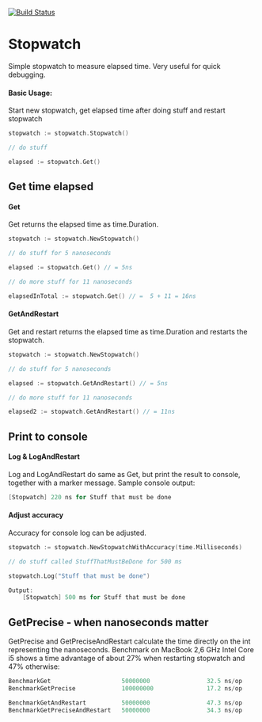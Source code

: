 [![Build Status](https://drone.io/github.com/chrisport/go-timer/status.png)](https://drone.io/github.com/chrisport/go-timer/latest)


Stopwatch
==========

Simple stopwatch to measure elapsed time. Very useful for quick debugging.

#### Basic Usage:
Start new stopwatch, get elapsed time after doing stuff and restart stopwatch

```go
stopwatch := stopwatch.Stopwatch()

// do stuff

elapsed := stopwatch.Get()
```

## Get time elapsed
#### Get
Get returns the elapsed time as time.Duration.

```go
stopwatch := stopwatch.NewStopwatch()

// do stuff for 5 nanoseconds

elapsed := stopwatch.Get() // = 5ns

// do more stuff for 11 nanoseconds

elapsedInTotal := stopwatch.Get() // =  5 + 11 = 16ns
```

#### GetAndRestart
Get and restart returns the elapsed time as time.Duration and restarts the stopwatch.

```go
stopwatch := stopwatch.NewStopwatch()

// do stuff for 5 nanoseconds

elapsed := stopwatch.GetAndRestart() // = 5ns

// do more stuff for 11 nanoseconds

elapsed2 := stopwatch.GetAndRestart() // = 11ns
```

## Print to console
#### Log & LogAndRestart
Log and LogAndRestart do same as Get, but print the result to console, together with a marker message. Sample console output:

```go
[Stopwatch] 220 ns for Stuff that must be done
```

#### Adjust accuracy
Accuracy for console log can be adjusted.

```go
stopwatch := stopwatch.NewStopwatchWithAccuracy(time.Milliseconds)

// do stuff called StuffThatMustBeDone for 500 ms

stopwatch.Log("Stuff that must be done")

Output:
    [Stopwatch] 500 ms for Stuff that must be done
```

## GetPrecise - when nanoseconds matter
GetPrecise and GetPreciseAndRestart calculate the time directly on the int representing the nanoseconds. Benchmark on MacBook 2,6 GHz Intel Core i5 shows a
time advantage of about 27% when restarting stopwatch and 47% otherwise:

```go
BenchmarkGet                    50000000                32.5 ns/op
BenchmarkGetPrecise             100000000               17.2 ns/op

BenchmarkGetAndRestart          50000000                47.3 ns/op
BenchmarkGetPreciseAndRestart   50000000                34.3 ns/op

```
